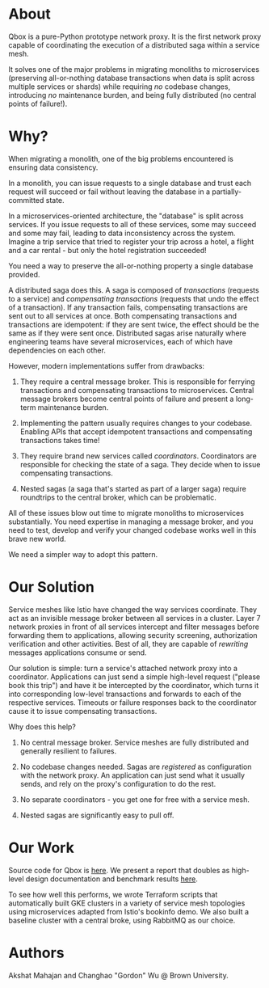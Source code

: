 # About

Qbox is a pure-Python prototype network proxy. It is the first network proxy capable of coordinating the execution of a distributed saga within a service mesh. 

It solves one of the major problems in migrating monoliths to microservices (preserving all-or-nothing database transactions when data is split across multiple services or shards) while requiring *no* codebase changes, introducing *no* maintenance burden, and being fully distributed (no central points of failure!). 

# Why?

When migrating a monolith, one of the big problems encountered is ensuring data consistency. 

In a monolith, you can issue requests to a single database and trust each request will succeed or fail without leaving the database in a partially-committed state. 

In a microservices-oriented architecture, the "database" is split across services. If you issue requests to all of these services, some may succeed and some may fail, leading to data inconsistency across the system. Imagine a trip service that tried to register your trip across a hotel, a flight and a car rental - but only the hotel registration succeeded! 

You need a way to preserve the all-or-nothing property a single database provided.

A distributed saga does this. A saga is composed of _transactions_ (requests to a service) and _compensating transactions_ (requests that undo the effect of a transaction). If any transaction fails, compensating transactions are sent out to all services at once. Both compensating transactions and transactions are idempotent: if they are sent twice, the effect should be the same as if they were sent once. Distributed sagas arise naturally where engineering teams have several microservices, each of which have dependencies on each other. 

However, modern implementations suffer from drawbacks:

1. They require a central message broker. This is responsible for ferrying transactions and compensating transactions to microservices. Central message brokers become central points of failure and present a long-term maintenance burden. 

2. Implementing the pattern usually requires changes to your codebase. Enabling APIs that accept idempotent transactions and compensating transactions takes time!

3. They require brand new services called *coordinators*. Coordinators are responsible for checking the state of a saga. They decide when to issue compensating transactions.  

4. Nested sagas (a saga that's started as part of a larger saga) require roundtrips to the central broker, which can be problematic.

All of these issues blow out time to migrate monoliths to microservices substantially. You need expertise in managing a message broker, and you need to test, develop and verify your changed codebase works well in this brave new world. 

We need a simpler way to adopt this pattern.

# Our Solution

Service meshes like Istio have changed the way services coordinate. They act as an invisible message broker between all services in a cluster. Layer 7 network proxies in front of all services intercept and filter messages before forwarding them to applications, allowing security screening, authorization verification and other activities. Best of all, they are capable of *rewriting* messages applications consume or send.

Our solution is simple: turn a service's attached network proxy into a coordinator. Applications can just send a simple high-level request ("please book this trip") and have it be intercepted by the coordinator, which turns it into corresponding low-level transactions and forwards to each of the respective services. Timeouts or failure responses back to the coordinator cause it to issue compensating transactions. 

Why does this help?

1. No central message broker. Service meshes are fully distributed and generally resilient to failures.

2. No codebase changes needed. Sagas are *registered* as configuration with the network proxy. An application can just send what it usually sends, and rely on the proxy's configuration to do the rest. 

3. No separate coordinators - you get one for free with a service mesh.

4. Nested sagas are significantly easy to pull off. 

# Our Work

Source code for Qbox is [here](https://github.com/CSCI-2952-F/qbox). We present a report that doubles as high-level design documentation and benchmark results [here]().

To see how well this performs, we wrote Terraform scripts that automatically built GKE clusters in a variety of service mesh topologies using microservices adapted from Istio's bookinfo demo. We also built a baseline cluster with a central broke, using RabbitMQ as our choice. 

# Authors

Akshat Mahajan and Changhao "Gordon" Wu @ Brown University.
